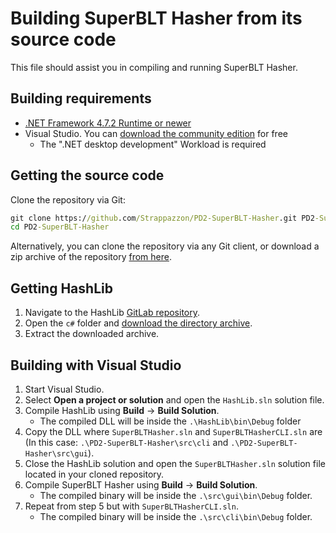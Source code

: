 # Building SuperBLT Hasher from its source code

This file should assist you in compiling and running SuperBLT Hasher.

## Building requirements

* [.NET Framework 4.7.2 Runtime or newer](https://dotnet.microsoft.com/download/dotnet-framework)
* Visual Studio. You can [download the community edition](https://visualstudio.microsoft.com/vs/community/) for free
  * The ".NET desktop development" Workload is required

## Getting the source code

Clone the repository via Git:

```cmd
git clone https://github.com/Strappazzon/PD2-SuperBLT-Hasher.git PD2-SuperBLT-Hasher
cd PD2-SuperBLT-Hasher
```

Alternatively, you can clone the repository via any Git client, or download a zip archive of the repository [from here](https://github.com/Strappazzon/PD2-SuperBLT-Hasher/archive/master.zip).

## Getting HashLib

1. Navigate to the HashLib [GitLab repository](https://gitlab.com/SuperBLT/HashLib).
2. Open the `c#` folder and [download the directory archive](https://gitlab.com/SuperBLT/HashLib/-/archive/master/HashLib-master.zip?path=c%23).
3. Extract the downloaded archive.

## Building with Visual Studio

1. Start Visual Studio.
2. Select **Open a project or solution** and open the `HashLib.sln` solution file.
3. Compile HashLib using **Build** -> **Build Solution**.
   * The compiled DLL will be inside the `.\HashLib\bin\Debug` folder
4. Copy the DLL where `SuperBLTHasher.sln` and `SuperBLTHasherCLI.sln` are (In this case: `.\PD2-SuperBLT-Hasher\src\cli` and `.\PD2-SuperBLT-Hasher\src\gui`).
5. Close the HashLib solution and open the `SuperBLTHasher.sln` solution file located in your cloned repository.
6. Compile SuperBLT Hasher using **Build** -> **Build Solution**.
   * The compiled binary will be inside the `.\src\gui\bin\Debug` folder.
7. Repeat from step 5 but with `SuperBLTHasherCLI.sln`.
   * The compiled binary will be inside the `.\src\cli\bin\Debug` folder.
